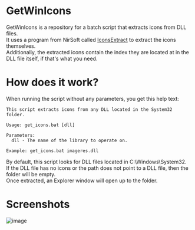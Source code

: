 # GetWinIcons
GetWinIcons is a repository for a batch script that extracts icons from DLL files. <br>
It uses a program from NirSoft called [IconsExtract](https://www.nirsoft.net/utils/iconsext.html) to extract the icons themselves. <br>
Additionally, the extracted icons contain the index they are located at in the DLL file itself, if that's what you need. <br>

# How does it work?
When running the script without any parameters, you get this help text:
```
This script extracts icons from any DLL located in the System32 folder.

Usage: get_icons.bat [dll]

Parameters:
  dll - The name of the library to operate on.

Example: get_icons.bat imageres.dll
```
By default, this script looks for DLL files located in C:\Windows\System32. <br>
If the DLL file has no icons or the path does not point to a DLL file, then the folder will be empty. <br>
Once extracted, an Explorer window will open up to the folder.

# Screenshots
![image](https://github.com/user-attachments/assets/797d7ca1-8860-44f0-84e6-d832f9b3485e "A screenshot of the 'extracted' folder's contents.")
